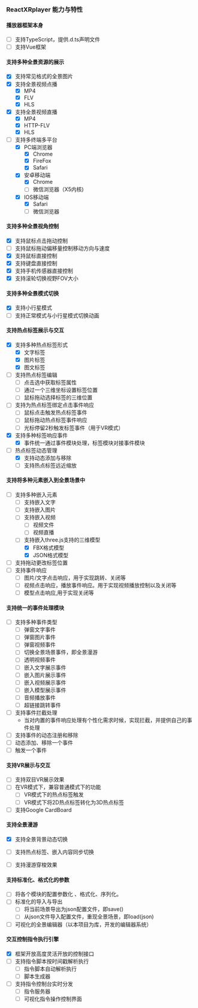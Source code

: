 ### ReactXRplayer 能力与特性

#### 播放器框架本身

* [ ] 支持TypeScript，提供.d.ts声明文件
* [ ] 支持Vue框架

#### 支持多种全景资源的展示

* [x] 支持常见格式的全景图片
* [x] 支持全景视频点播
  * [x] MP4
  * [x] FLV
  * [x] HLS
* [x] 支持全景视频直播
  * [x] MP4
  * [x] HTTP-FLV
  * [x] HLS
* [ ] 支持多终端多平台
  * [x] PC端浏览器
    * [x] Chrome
    * [x] FireFox
    * [x] Safari
  * [x] 安卓移动端
    * [x] Chrome
    * [ ] 微信浏览器（X5内核)
  * [x] IOS移动端
    * [x] Safari
    * [ ] 微信浏览器 

#### 支持多种全景视角控制

* [x] 支持鼠标点击拖动控制
* [ ] 支持鼠标拖动偏移量控制移动方向与速度
* [x] 支持鼠标直接控制
* [x] 支持键盘直接控制
* [x] 支持手机传感器直接控制
* [x] 支持滚轮切换视野FOV大小

#### 支持多种全景模式切换

* [x] 支持小行星模式
* [ ] 支持正常模式与小行星模式切换动画

#### 支持热点标签展示与交互

* [x] 支持多种热点标签形式
  * [x] 文字标签
  * [x] 图片标签
  * [x] 图文标签
* [ ] 支持热点标签编辑
  * [ ] 点击选中获取标签属性
  * [ ] 通过一个三维坐标设置标签位置
  * [ ] 鼠标拖动选择标签的三维位置
* [ ] 支持为热点标签绑定点击事件响应
  * [ ] 鼠标点击触发热点标签事件
  * [ ] 鼠标拖动热点标签事件响应
  * [ ] 光标停留2秒触发标签事件（用于VR模式）
* [x] 支持多种标签响应事件
  * [x] 事件统一通过事件模块处理，标签模块对接事件模块
* [ ] 热点标签动态管理
  * [x] 支持动态添加与移除
  * [ ] 支持热点标签远近缩放  

#### 支持将多种元素嵌入到全景场景中

* [ ] 支持多种嵌入元素
  * [ ] 支持嵌入文字
  * [ ] 支持嵌入图片
  * [ ] 支持嵌入视频
    * [ ] 视频文件
    * [ ] 视频直播
  * [ ] 支持嵌入three.js支持的三维模型
    * [x] FBX格式模型
    * [x] JSON格式模型
* [ ] 支持拖动更改标签位置
* [ ] 支持事件响应
  * [ ] 图片/文字点击响应，用于实现跳转、关闭等
  * [ ] 视频点击响应，播放事件响应。用于实现视频播放控制以及关闭等
  * [ ] 模型点击响应,用于实现关闭等

#### 支持统一的事件处理模块

* [ ] 支持多种事件类型
  * [ ] 弹窗文字事件
  * [ ] 弹窗图片事件
  * [ ] 弹窗视频事件
  * [ ] 切换全景场景事件，即全景漫游
  * [ ] 透明视频事件
  * [ ] 嵌入文字展示事件
  * [ ] 嵌入图片展示事件
  * [ ] 嵌入视频展示事件
  * [ ] 嵌入模型展示事件
  * [ ] 音频播放事件
  * [ ] 超链接跳转事件
* [ ] 支持事件拦截处理
  - 当对内置的事件响应处理有个性化需求时候，实现拦截，并提供自己的事件处理
* [ ] 支持事件的动态注册和移除
 * [ ] 动态添加、移除一个事件
 * [ ] 触发一个事件

#### 支持VR展示与交互

* [ ] 支持双目VR展示效果
* [ ] 在VR模式下，兼容普通模式下的功能
  * [ ] VR模式下的热点标签触发
  * [ ] VR模式下将2D热点标签转化为3D热点标签
* [ ] 支持Google CardBoard

#### 支持全景漫游

* [x] 支持全景背景动态切换
* [ ] 支持热点标签、嵌入内容同步切换
* [ ] 支持漫游穿梭效果


#### 支持标准化、格式化的参数

* [ ] 将各个模块的配置参数化 、格式化、序列化。
* [ ] 标准化的导入与导出
  * [ ] 将当前场景导出为json配置文件，即save()
  * [ ] 从json文件导入配置文件，重现全景场景，即load(json)
* [ ] 可视化的全景编辑器（以本项目为库，开发的编辑器系统）

#### 交互控制指令执行引擎

* [x] 框架开放高度灵活开放的控制接口
* [ ] 支持指令脚本按时间戳解析执行
  * [ ] 指令脚本自动解析执行
  * [ ] 脚本生成器
* [ ] 支持指令控制台实时分发
  * [ ] 指令服务器
  * [ ] 可视化指令操作控制界面